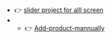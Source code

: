 - 👉 [slider project for alll screen ](https://slider-project11.netlify.app/)
-  - 👉 [Add-product-mannually](https://add-product12.netlify.app/)
 
 
